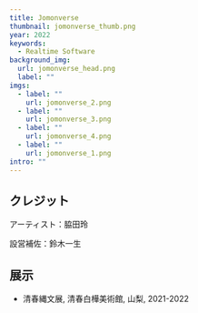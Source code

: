 ```yaml
---
title: Jomonverse
thumbnail: jomonverse_thumb.png
year: 2022
keywords:
  - Realtime Software
background_img:
  url: jomonverse_head.png
  label: ""
imgs:
  - label: ""
    url: jomonverse_2.png
  - label: ""
    url: jomonverse_3.png
  - label: ""
    url: jomonverse_4.png
  - label: ""
    url: jomonverse_1.png
intro: ""
---
```


## クレジット

アーティスト：脇田玲

設営補佐：鈴木一生

## 展示

- 清春縄文展, 清春白樺美術館, 山梨, 2021-2022

